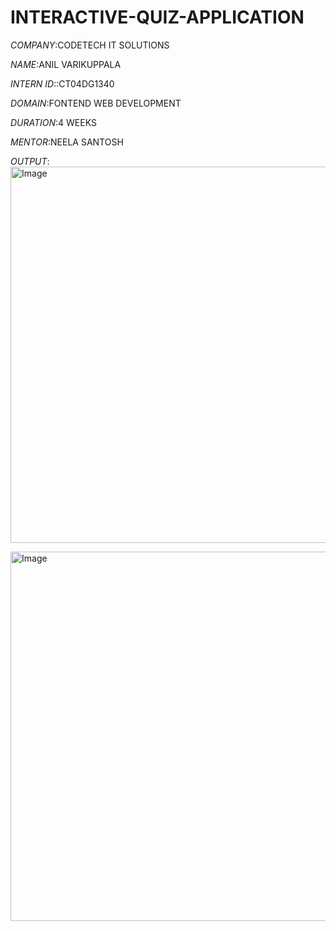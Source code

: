 # INTERACTIVE-QUIZ-APPLICATION

*COMPANY*:CODETECH IT SOLUTIONS

*NAME*:ANIL VARIKUPPALA

*INTERN ID*::CT04DG1340

*DOMAIN*:FONTEND WEB DEVELOPMENT

*DURATION*:4 WEEKS

*MENTOR*:NEELA SANTOSH

*OUTPUT*:
<img width="1352" height="602" alt="Image" src="https://github.com/user-attachments/assets/d81f2ea3-a422-4962-8c9d-1e2fa7e63f18" />

<img width="1350" height="591" alt="Image" src="https://github.com/user-attachments/assets/0b3e8ef4-108d-436a-ab1b-6ac780b4113e" />
